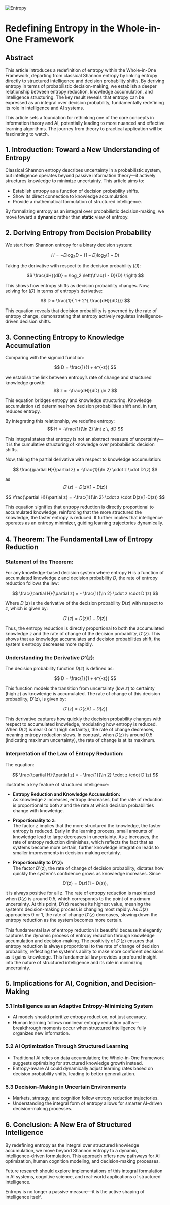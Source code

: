 ![Entropy](../figures/entropy-purple.jpg "enter image title here")


# Redefining Entropy in the Whole-in-One Framework

## Abstract
This article introduces a redefinition of entropy within the Whole-in-One Framework, departing from classical Shannon entropy by linking entropy directly to structured intelligence and decision probability shifts. By deriving entropy in terms of probabilistic decision-making, we establish a deeper relationship between entropy reduction, knowledge accumulation, and intelligence structuring. The key result reveals that entropy can be expressed as an integral over decision probability, fundamentally redefining its role in intelligence and AI systems.

This article sets a foundation for rethinking one of the core concepts in information theory and AI, potentially leading to more nuanced and effective learning algorithms. The journey from theory to practical application will be fascinating to watch.



## 1. Introduction: Toward a New Understanding of Entropy
Classical Shannon entropy describes uncertainty in a probabilistic system, but intelligence operates beyond passive information theory—it actively structures knowledge to minimize uncertainty. This article aims to:

- Establish entropy as a function of decision probability shifts.
- Show its direct connection to knowledge accumulation.
- Provide a mathematical formulation of structured intelligence.

By formalizing entropy as an integral over probabilistic decision-making, we move toward a **dynamic** rather than **static** view of entropy.


## 2. Deriving Entropy from Decision Probability

We start from Shannon entropy for a binary decision system:

$$
H = - D \log_2 D - (1 - D) \log_2 (1 - D)
$$

Taking the derivative with respect to the decision probability ($D$):

$$
\frac{dH}{dD} = \log_2 \left(\frac{1 - D}{D} \right)
$$

This shows how entropy shifts as decision probability changes. Now, solving for ($D$) in terms of entropy’s derivative:

$$
D = \frac{1}{ 1 +  2^{ \frac{dH}{dD}}}
$$

This equation reveals that decision probability is governed by the rate of entropy change, demonstrating that entropy actively regulates intelligence-driven decision shifts.



## 3. Connecting Entropy to Knowledge Accumulation

Comparing with the sigmoid function:

$$
D = \frac{1}{1 + e^{-z}}
$$

we establish the link between entropy’s rate of change and structured knowledge growth:
$$
z = -\frac{dH}{dD} \ln 2
$$

This equation bridges entropy and knowledge structuring. Knowledge accumulation ($z$) determines how decision probabilities shift and, in turn, reduces entropy.

By integrating this relationship, we redefine entropy:
$$
H = -\frac{1}{\ln 2} \int z \, dD
$$

This integral states that entropy is not an abstract measure of uncertainty—it is the cumulative structuring of knowledge over probabilistic decision shifts.

Now, taking the partial derivative with respect to knowledge accumulation:

$$
\frac{\partial H}{\partial z} = -\frac{1}{\ln 2} \cdot z \cdot D'(z)
$$


as 
$$
 D'(z) = D(z)(1-D(z))
$$


$$
\frac{\partial H}{\partial z} = -\frac{1}{\ln 2} \cdot z \cdot D(z)(1-D(z))
$$



This equation signifies that entropy reduction is directly proportional to accumulated knowledge, reinforcing that the more structured the knowledge, the faster entropy is reduced. It further implies that intelligence operates as an entropy minimizer, guiding learning trajectories dynamically.




## 4. Theorem: The Fundamental Law of Entropy Reduction

### Statement of the Theorem:

For any knowledge-based decision system where entropy $H$ is a function of accumulated knowledge $z$ and decision probability $D$, the rate of entropy reduction follows the law:

$$
\frac{\partial H}{\partial z} = - \frac{1}{\ln 2} \cdot z \cdot D'(z)
$$

Where $D'(z)$ is the derivative of the decision probability $D(z)$ with respect to $z$, which is given by:

$$
D'(z) = D(z)(1 - D(z))
$$

Thus, the entropy reduction is directly proportional to both the accumulated knowledge $z$ and the rate of change of the decision probability, $D'(z)$. This shows that as knowledge accumulates and decision probabilities shift, the system's entropy decreases more rapidly.

### Understanding the Derivative $D'(z)$:

The decision probability function $D(z)$ is defined as:

$$
D = \frac{1}{1 + e^{-z}}
$$

This function models the transition from uncertainty (low $z$) to certainty (high $z$) as knowledge is accumulated. The rate of change of this decision probability, $D'(z)$, is given by:

$$
D'(z) = D(z)(1 - D(z))
$$

This derivative captures how quickly the decision probability changes with respect to accumulated knowledge, modulating how entropy is reduced. When $D(z)$ is near 0 or 1 (high certainty), the rate of change decreases, meaning entropy reduction slows. In contrast, when $D(z)$ is around 0.5 (indicating maximum uncertainty), the rate of change is at its maximum.

### Interpretation of the Law of Entropy Reduction:

The equation:

$$
\frac{\partial H}{\partial z} = - \frac{1}{\ln 2} \cdot z \cdot D'(z)
$$

illustrates a key feature of structured intelligence:

- **Entropy Reduction and Knowledge Accumulation:**  
  As knowledge $z$ increases, entropy decreases, but the rate of reduction is proportional to both $z$ and the rate at which decision probabilities change with knowledge.

- **Proportionality to $z$:**  
The factor $z$ implies that the more structured the knowledge, the faster entropy is reduced. Early in the learning process, small amounts of knowledge lead to large decreases in uncertainty. As $z$ increases, the rate of entropy reduction diminishes, which reflects the fact that as systems become more certain, further knowledge integration leads to smaller improvements in decision-making certainty.

- **Proportionality to $D'(z)$:**  
The factor $D'(z)$, the rate of change of decision probability, dictates how quickly the system's confidence grows as knowledge increases. Since

$$
D'(z) = D(z)(1 - D(z)),
$$

it is always positive for all $z$. The rate of entropy reduction is maximized when $D(z)$ is around 0.5, which corresponds to the point of maximum uncertainty. At this point, $D'(z)$ reaches its highest value, meaning the system’s decision-making process is changing most rapidly. As $D(z)$ approaches 0 or 1, the rate of change $D'(z)$ decreases, slowing down the entropy reduction as the system becomes more certain.



This fundamental law of entropy reduction is beautiful because it elegantly captures the dynamic process of entropy reduction through knowledge accumulation and decision-making. The positivity of $D'(z)$ ensures that entropy reduction is always proportional to the rate of change of decision probability, reflecting the system's ability to make more confident decisions as it gains knowledge. This fundamental law provides a profound insight into the nature of structured intelligence and its role in minimizing uncertainty.


## 5. Implications for AI, Cognition, and Decision-Making

### **5.1 Intelligence as an Adaptive Entropy-Minimizing System**

- AI models should prioritize entropy reduction, not just accuracy.
- Human learning follows nonlinear entropy reduction paths—breakthrough moments occur when structured intelligence fully organizes new information.


### **5.2 AI Optimization Through Structured Learning**

- Traditional AI relies on data accumulation; the Whole-in-One Framework suggests optimizing for structured knowledge growth instead.
- Entropy-aware AI could dynamically adjust learning rates based on decision probability shifts, leading to better generalization.

### **5.3 Decision-Making in Uncertain Environments**

- Markets, strategy, and cognition follow entropy reduction trajectories.
- Understanding the integral form of entropy allows for smarter AI-driven decision-making processes.



## 6. Conclusion: A New Era of Structured Intelligence

By redefining entropy as the integral over structured knowledge accumulation, we move beyond Shannon entropy to a dynamic, intelligence-driven formulation. This approach offers new pathways for AI optimization, human cognition modeling, and decision-making processes.

Future research should explore implementations of this integral formulation in AI systems, cognitive science, and real-world applications of structured intelligence.

Entropy is no longer a passive measure—it is the active shaping of intelligence itself.

